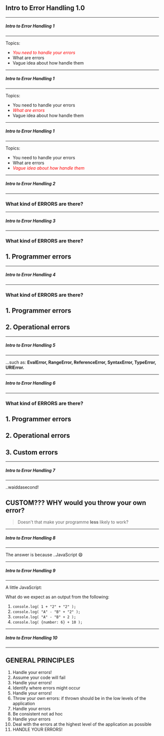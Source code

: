 ## Intro to Error Handling 1.0

---


##### Intro to Error Handling 1
---

Topics:

* <span style="color:red"> *You need to handle your errors* </span>
* What are errors
* Vague idea about how handle them

---

##### Intro to Error Handling 1
---

Topics:

* You need to handle your errors
* <span style="color:red"> *What are errors* </span>
* Vague idea about how handle them

---

##### Intro to Error Handling 1
---

Topics:

* You need to handle your errors
* What are errors
* <span style="color:red"> *Vague idea about how handle them* </span>

---

##### Intro to Error Handling 2
---

### What kind of ERRORS are there?

---

##### Intro to Error Handling 3
---

### What kind of ERRORS are there?

## 1. Programmer errors

---

##### Intro to Error Handling 4
---

### What kind of ERRORS are there?

## 1. Programmer errors
## 2. Operational errors

---

##### Intro to Error Handling 5
---

...such as: **EvalError, RangeError, ReferenceError, SyntaxError, TypeError, URIError.**

---

##### Intro to Error Handling 6
---

### What kind of ERRORS are there?

## 1. Programmer errors
## 2. Operational errors
## 3. Custom errors

---

##### Intro to Error Handling 7
---

..waiddasecond!

## CUSTOM???  WHY would you throw your own error?

> Doesn't that make your programme **__less__** likely to work?

---

##### Intro to Error Handling 8
---

The answer is because ..JavaScript :smile:

---

##### Intro to Error Handling 9
---

A little JavaScript:

What do we expect as an output from the following:

1. ```console.log( 1 + "2" + "2" );```
2. ```console.log( "A" - "B" + "2" );```
3. ```console.log( "A" - "B" + 2 );```
4. ```console.log( {number: 6} + 10 );```

---

##### Intro to Error Handling 10
---

## GENERAL PRINCIPLES

1. Handle your errors!
2. Assume your code will fail  
3. Handle your errors!
4. Identify where errors might occur
5. Handle your errors!
6. Throw your own errors: if thrown should be in the low levels of the application
7. Handle your errors
8. Be consistent not ad hoc
9. Handle your errors
10. Deal with the errors at the highest level of the application as possible
11. HANDLE YOUR ERRORS!
